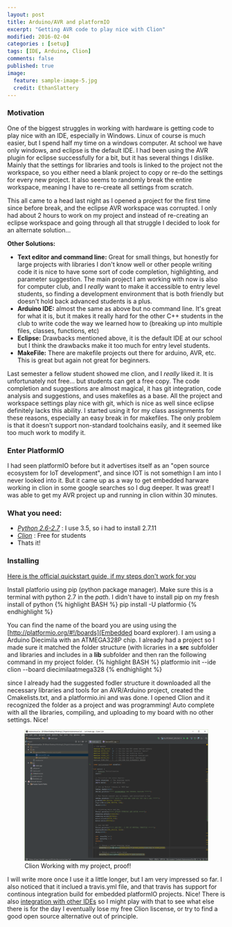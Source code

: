 ```yaml
---
layout: post
title: Arduino/AVR and platformIO
excerpt: "Getting AVR code to play nice with Clion"
modified: 2016-02-04
categories : [setup]
tags: [IDE, Arduino, Clion]
comments: false
published: true
image:
  feature: sample-image-5.jpg
  credit: EthanSlattery
---
```

### Motivation
One of the biggest struggles in working with hardware is getting code to play nice with an IDE, especially in Windows. Linux of course is much easier, but I spend half my time on a windows computer. At school we have only windows, and eclipse is the default IDE. I had been using the AVR plugin for eclipse successfully for a bit, but it has several things I dislike. Mainly that the settings for libraries and tools is linked to the project not the workspace, so you either need a blank project to copy or re-do the settings for every new project. It also seems to randomly break the entire workspace, meaning I have to re-create all settings from scratch.

This all came to a head last night as I opened a project for the first time since before break, and the eclipse AVR workspace was corrupted. I only had about 2 hours to work on my project and instead of re-creating an eclipse workspace and going through all that struggle I decided to look for an alternate solution...

**Other Solutions:**
 * **Text editor and command line:** Great for small things, but honestly for large projects with libraries I don't know well or other people writing code it is nice to have some sort of code completion, highlighting, and parameter suggestion. The main project I am working with now is also for computer club, and I *really* want to make it accessible to entry level students, so finding a development environment that is both friendly but doesn't hold back advanced students is a plus.
 * **Arduino IDE:** almost the same as above but no command line. It's great for what it is, but it makes it really hard for the other C++ students in the club to write code the way we learned how to (breaking up into multiple files, classes, functions, etc)
 * **Eclipse:** Drawbacks mentioned above, it is the default IDE at our school but I think the drawbacks make it too much for entry level students.
 * **MakeFile:** There are makefile projects out there for arduino, AVR, etc. This is great but again not great for beginners.
 
Last semester a fellow student showed me clion, and I *really* liked it. It is unfortunately not free... but students can get a free copy. The code completion and suggestions are almost magical, it has git integration, code analysis and suggestions, and uses makefiles as a base. All the project and workspace settings play nice with git, which is nice as well since eclipse definitely lacks this ability. I started using it for my class assignments for these reasons, especially an easy break in for makefiles. The only problem is that it doesn't support non-standard toolchains easily, and it seemed like too much work to modify it.

### Enter PlatformIO
I had seen platformIO before but it advertises itself as an "open source ecosystem for IoT development", and since IOT is not somethign I am into I never looked into it. But it came up as a way to get embedded harware working in clion in some google searches so I dug deeper. It was great! I was able to get my AVR project up and running in clion within 30 minutes.

### What you need:
 * *[Python 2.6-2.7](https://www.python.org/)* : I use 3.5, so i had to install 2.7.11
 * *[Clion](https://www.jetbrains.com/student/)* : Free for students
 * Thats it!
 
### Installing
[Here is the official quickstart guide, if my steps don't work for you](http://docs.platformio.org/en/latest/quickstart.html)

Install platforio using pip (python package manager). Make sure this is a terminal with python 2.7 in the $path$. I didn't have to install pip on my fresh install of python
{% highlight BASH %}
pip install -U platformio
{% endhighlight %}

You can find the name of the board you are using using the [http://platformio.org/#!/boards](Embedded board explorer). I am using a Arduino Diecimila with an ATMEGA328P chip. I already had a project so I made sure it matched the folder structure (with licraries in a **src** subfolder and libraries and includes in a **lib** subfolder and then ran the following command in my project folder.
{% highlight BASH %}
platformio init --ide clion --board diecimilaatmega328
{% endhighlight %}

since I already had the suggested fodler structure it downloaded all the necessary libraries and tools for an AVR/Arduino project, created the Cmakelists.txt, and a platformio.ini and was done. I opened Clion and it recognized the folder as a project and was programming! Auto complete with all the libraries, compiling, and uploading to my board with no other settings. Nice!

<figure>
	<img src="/images/clion_avr.PNG">
	<figcaption>Clion Working with my project, proof!</figcaption>
</figure>

I will write more once I use it a little longer, but I am very impressed so far. I also noticed that it inclued a travis.yml file, and that travis has support for continous integration build for embedded platformIO projects. Nice! There is also [integration with other IDEs](http://docs.platformio.org/en/latest/ide.html) so I might play with that to see what else there is for the day I eventually lose my free Clion liscense, or try to find a good open source alternative out of principle.
